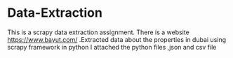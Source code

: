 # Data-Extraction
This is a scrapy data extraction assignment. There is a website https://www.bayut.com/  .Extracted data about the properties in dubai using scrapy framework in python
I attached the python files ,json and csv file
